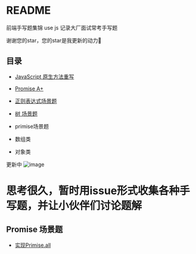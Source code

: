 # README

前端手写题集锦 use js 记录大厂面试常考手写题

谢谢您的star，您的star是我更新的动力🥳


## 目录

- [JavaScript 原生方法重写](./JavaScript%20%E5%8E%9F%E7%94%9F%E6%96%B9%E6%B3%95%E9%87%8D%E5%86%99.md)
- [Promise A+](./Promise%20A%2B.md)
- [正则表达式场景题](./正则表达式场景题.md)

- [树 场景题](./【完结】树专题.md)

- primise场景题

- 数组类

- 对象类

更新中
![image](https://user-images.githubusercontent.com/73089592/194744593-1e9e95d2-2975-42d0-9751-5c9ee24232fb.png)


# 思考很久，暂时用issue形式收集各种手写题，并让小伙伴们讨论题解

## Promise 场景题

- [实现Primise.all](https://github.com/Sunny-117/Front-end-handwritten-question/issues/1)
